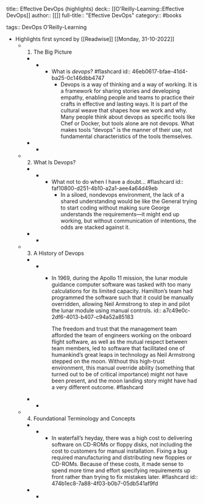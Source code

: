 title:: Effective DevOps (highlights)
deck:: [[O'Reilly-Learning::Effective DevOps]]
author:: [[]]
full-title:: "Effective DevOps"
category:: #books

tags:: DevOps O'Reilly-Learning

- Highlights first synced by [[Readwise]] [[Monday, 31-10-2022]]
	- 1. The Big Picture
		- -
			- What is *devops*? #flashcard
			  id:: 46eb0617-bfae-41d4-ba25-0c146dbb4747
				- Devops is a way of thinking and a way of working. It is a framework for sharing stories and developing empathy, enabling people and teams to practice their crafts in effective and lasting ways. It is part of the cultural weave that shapes how we work and why. Many people think about devops as specific tools like Chef or Docker, but tools alone are not devops. What makes tools “devops” is the manner of their use, not fundamental characteristics of the tools themselves.
		- -
	- 2. What Is Devops?
		- -
			- What not to do when I have a doubt… #flashcard
			  id:: faf10800-d251-4b10-a2a1-aee4a64d49eb
				- In a siloed, nondevops environment, the lack of a shared understanding would be like the General trying to start coding without making sure George understands the requirements—it might end up working, but without communication of intentions, the odds are stacked against it.
		- -
	- 3. A History of Devops
		- -
			- In 1969, during the Apollo 11 mission, the lunar module guidance computer software was tasked with too many calculations for its limited capacity. Hamilton’s team had programmed the software such that it could be manually overridden, allowing Neil Armstrong to step in and pilot the lunar module using manual controls.
			  id:: a7c49e0c-2df6-4013-b407-c94a52a85183
			  
			  The freedom and trust that the management team afforded the team of engineers working on the onboard flight software, as well as the mutual respect between team members, led to software that facilitated one of humankind’s great leaps in technology as Neil Armstrong stepped on the moon. Without this high-trust environment, this manual override ability (something that turned out to be of critical importance) might not have been present, and the moon landing story might have had a very different outcome. #flashcard
		- -
	- 4. Foundational Terminology and Concepts
		- -
			- In waterfall’s heyday, there was a high cost to delivering software on CD-ROMs or floppy disks, not including the cost to customers for manual installation. Fixing a bug required manufacturing and distributing new floppies or CD-ROMs. Because of these costs, it made sense to spend more time and effort specifying requirements up front rather than trying to fix mistakes later. #flashcard
			  id:: 474b1ec8-7a88-4f03-b0b7-05db541af9fd
		- -